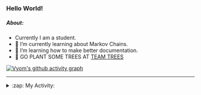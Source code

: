 ### Hello World!

##### About:
- Currently I am a student.
- 🌱 I’m currently learning about Markov Chains.
- 🌱 I’m learning how to make better documentation.
- 🌱 GO PLANT SOME TREES AT [TEAM TREES](https://teamtrees.org/)

[![Vyom's github activity graph](https://activity-graph.herokuapp.com/graph?username=Vyvy-vi)](https://github.com/ashutosh00710/github-readme-activity-graph)

---
<details>
  <summary>:zap: My Activity:</summary>
  
<!--START_SECTION:waka-->
![Code Time](http://img.shields.io/badge/Code%20Time-779%20hrs%201%20min-blue)

**I'm a Night 🦉** 

```text
🌞 Morning    67 commits     ██░░░░░░░░░░░░░░░░░░░░░░░   10.03% 
🌆 Daytime    156 commits    █████░░░░░░░░░░░░░░░░░░░░   23.35% 
🌃 Evening    209 commits    ███████░░░░░░░░░░░░░░░░░░   31.29% 
🌙 Night      236 commits    ████████░░░░░░░░░░░░░░░░░   35.33%

```
📅 **I'm Most Productive on Sunday** 

```text
Monday       66 commits     ██░░░░░░░░░░░░░░░░░░░░░░░   9.88% 
Tuesday      110 commits    ████░░░░░░░░░░░░░░░░░░░░░   16.47% 
Wednesday    104 commits    ████░░░░░░░░░░░░░░░░░░░░░   15.57% 
Thursday     84 commits     ███░░░░░░░░░░░░░░░░░░░░░░   12.57% 
Friday       88 commits     ███░░░░░░░░░░░░░░░░░░░░░░   13.17% 
Saturday     66 commits     ██░░░░░░░░░░░░░░░░░░░░░░░   9.88% 
Sunday       150 commits    █████░░░░░░░░░░░░░░░░░░░░   22.46%

```


📊 **This Week I Spent My Time On** 

```text
🔥 Editors: 
VS Code                  20 hrs 9 mins       ███████████████████████░░   91.73% 
Vim                      1 hr 49 mins        ██░░░░░░░░░░░░░░░░░░░░░░░   8.27%

🐱‍💻 Projects: 
uni-webpages             8 hrs 16 mins       █████████░░░░░░░░░░░░░░░░   37.65% 
api                      4 hrs 13 mins       ████░░░░░░░░░░░░░░░░░░░░░   19.24% 
CSF                      3 hrs 45 mins       ████░░░░░░░░░░░░░░░░░░░░░   17.09% 
praise_backend_js        2 hrs 36 mins       ███░░░░░░░░░░░░░░░░░░░░░░   11.88% 
blog                     2 hrs 3 mins        ██░░░░░░░░░░░░░░░░░░░░░░░   9.35%

```


 Last Updated on 05/05/2022 14:04:32 UTC
<!--END_SECTION:waka-->
</details>
